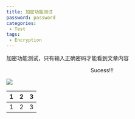 ```yaml
---
title: 加密功能测试
password: password
categories: 
 - Test 
tags:
 - Encryption 
---
```


加密功能测试，只有输入正确密码才能看到文章内容

<!--more-->

<center>Sucess!!!</center>

![](https://www.hualigs.cn/image/60345aa3444b1.jpg)

| 1    |  2   |    3 |
| ---- | :--: | ---: |
| 1    |  2   |    3 |

